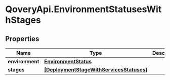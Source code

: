 # QoveryApi.EnvironmentStatusesWithStages

## Properties

Name | Type | Description | Notes
------------ | ------------- | ------------- | -------------
**environment** | [**EnvironmentStatus**](EnvironmentStatus.md) |  | [optional] 
**stages** | [**[DeploymentStageWithServicesStatuses]**](DeploymentStageWithServicesStatuses.md) |  | [optional] 


